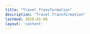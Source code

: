 ```yaml
---
title: "Travel Transformation"
description: "Travel Transformation"
lastmod: 2020-01-09
layout: 'content'
---
```

